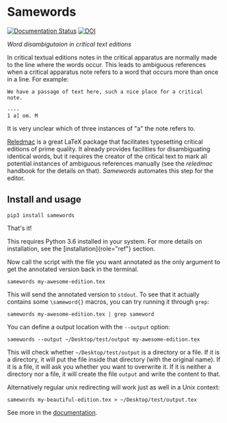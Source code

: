 Samewords
=========

[![Documentation
Status](https://readthedocs.org/projects/samewords/badge/?version=latest)](http://samewords.readthedocs.io/en/latest/?badge=latest)
[![DOI](https://zenodo.org/badge/DOI/10.5281/zenodo.2609228.svg)](https://doi.org/10.5281/zenodo.2609228)



*Word disambigutaion in critical text editions*

In critical textual editions notes in the critical apparatus are
normally made to the line where the words occur. This leads to ambiguous
references when a critical apparatus note refers to a word that occurs
more than once in a line. For example:

    We have a passage of text here, such a nice place for a critical
    note.

    ----
    1 a] om. M

It is very unclear which of three instances of "a" the note refers to.

[Reledmac](https://www.ctan.org/pkg/reledmac) is a great LaTeX package
that facilitates typesetting critical editions of prime quality. It
already provides facilities for disambiguating identical words, but it
requires the creator of the critical text to mark all potential
instances of ambiguous references manually (see the *reledmac* handbook
for the details on that). *Samewords* automates this step for the
editor.

Install and usage
-----------------

``` {.sourceCode .bash}
pip3 install samewords
```

That's it!

This requires Python 3.6 installed in your system. For more details on
installation, see the [installation]{role="ref"} section.

Now call the script with the file you want annotated as the only
argument to get the annotated version back in the terminal.

``` {.sourceCode .bash}
samewords my-awesome-edition.tex
```

This will send the annotated version to `stdout`. To see that it
actually contains some `\sameword{}` macros, you can try running it
through `grep`:

``` {.sourceCode .bash}
samewords my-awesome-edition.tex | grep sameword
```

You can define a output location with the `--output` option:

``` {.sourceCode .bash}
samewords --output ~/Desktop/test/output my-awesome-edition.tex
```

This will check whether `~/Desktop/test/output` is a directory or a
file. If it is a directory, it will put the file inside that directory
(with the original name). If it is a file, it will ask you whether you
want to overwrite it. If it is neither a directory nor a file, it will
create the file `output` and write the content to that.

Alternatively regular unix redirecting will work just as well in a Unix
context:

``` {.sourceCode .bash}
samewords my-beautiful-edition.tex > ~/Desktop/test/output.tex
```

See more in the
[documentation](https://samewords.readthedocs.io/en/latest/).

